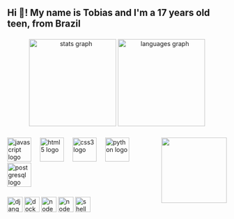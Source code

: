 <h2 align="left">Hi 👋! My name is Tobias and I'm a 17 years old teen, from Brazil</h2>

###

<div align="center">
  <img src="https://github-readme-stats.vercel.app/api?username=Tobias-Costa&hide_title=false&hide_rank=false&show_icons=true&include_all_commits=true&count_private=true&disable_animations=false&theme=tokyonight&locale=en&hide_border=false" height="200" alt="stats graph"  />
  <img src="https://github-readme-stats.vercel.app/api/top-langs?username=Tobias-Costa&locale=en&hide_title=false&layout=compact&card_width=320&langs_count=5&theme=tokyonight&hide_border=false" height="200" alt="languages graph"  />
</div>

###

<img align="right" height="150" src="https://github.com/TheDudeThatCode/TheDudeThatCode/blob/master/Assets/Rocket.gif" />

###

<div align="left">
  <img src="https://cdn.jsdelivr.net/gh/devicons/devicon/icons/javascript/javascript-original.svg" height="55" alt="javascript logo"  />
  <img width="12" />
  <img src="https://cdn.jsdelivr.net/gh/devicons/devicon/icons/html5/html5-original.svg" height="55" alt="html5 logo"  />
  <img width="12" />
  <img src="https://cdn.jsdelivr.net/gh/devicons/devicon/icons/css3/css3-original.svg" height="55" alt="css3 logo"  />
  <img width="12" />
  <img src="https://cdn.jsdelivr.net/gh/devicons/devicon/icons/python/python-original.svg" height="55" alt="python logo"  />
  <img width="12" />
  <img src="https://icongr.am/devicon/postgresql-original.svg?size=55&color=currentColor" height="55" alt="postgresql logo"  />
</div>

###

<div align="left">
  <img src="https://img.shields.io/badge/Django-092E20?style=for-the-badge&logo=django&logoColor=green" height="35" alt="django logo"  />
  <img src="https://img.shields.io/badge/Docker-2CA5E0?style=for-the-badge&logo=docker&logoColor=white" height="35" alt="docker logo"  />
  <img src="https://img.shields.io/badge/Node%20js-339933?style=for-the-badge&logo=nodedotjs&logoColor=white" height="35" alt="node logo"  />
  <img src="https://img.shields.io/badge/React-20232A?style=for-the-badge&logo=react&logoColor=61DAFB" height="35" alt="node logo"  />
  <img src="https://img.shields.io/badge/PowerShell-%235391FE.svg?style=for-the-badge&logo=powershell&logoColor=white" height="35" alt="shell logo"  />
</div>

###

